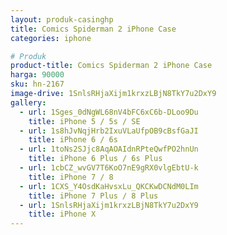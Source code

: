 ```yaml
---
layout: produk-casinghp
title: Comics Spiderman 2 iPhone Case
categories: iphone

# Produk
product-title: Comics Spiderman 2 iPhone Case
harga: 90000
sku: hn-2167
image-drive: 1SnlsRHjaXijm1krxzLBjN8TkY7u2DxY9
gallery:
  - url: 1Sges_0dNgWL68nV4bFC6xC6b-DLoo9Du
    title: iPhone 5 / 5s / SE
  - url: 1s8hJvNqjHrb2IxuVLaUfpOB9cBsfGaJI
    title: iPhone 6 / 6s
  - url: 1toNs2SJjc8AqAOAIdnRPteQwfPO2hnUn
    title: iPhone 6 Plus / 6s Plus
  - url: 1cbCZ_wvGV7T6KoO7nE9gRX0vlgEbtU-k
    title: iPhone 7 / 8
  - url: 1CXS_Y4OsdKaHvsxLu_QKCKwDCNdM0LIm
    title: iPhone 7 Plus / 8 Plus
  - url: 1SnlsRHjaXijm1krxzLBjN8TkY7u2DxY9
    title: iPhone X
---
```

